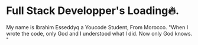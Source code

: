 
# Full Stack Developper's Loading🔥.

My name is Ibrahim Esseddyq a Youcode Student,
From Morocco. 
"When I wrote the code, only God and I understood what I did. Now only God knows. "

